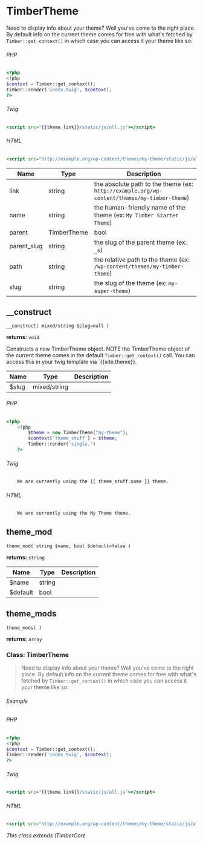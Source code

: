 
# TimberTheme
Need to display info about your theme? Well you've come to the right place. By default info on the current theme comes for free with what's fetched by `Timber::get_context()` in which case you can access it your theme like so:

###### PHP
```php
<?php
<?php
$context = Timber::get_context();
Timber::render('index.twig', $context);
?>
```
###### Twig
```handlebars
<script src="{{theme.link}}/static/js/all.js"></script>
```
###### HTML
```html
<script src="http://example.org/wp-content/themes/my-theme/static/js/all.js"></script>
```

Name | Type | Description
---- | ---- | -----------
link | string | the absolute path to the theme (ex: `http://example.org/wp-content/themes/my-timber-theme`)
name | string | the human-friendly name of the theme (ex: `My Timber Starter Theme`)
parent | TimberTheme|bool | the TimberTheme object for the parent theme (if it exists), false otherwise
parent_slug | string | the slug of the parent theme (ex: `_s`)
path | string | the relative path to the theme (ex: `/wp-content/themes/my-timber-theme`)
slug | string | the slug of the theme (ex: `my-super-theme`)

## __construct
`__construct( mixed/string $slug=null )`

**returns:** `void` 

Constructs a new TimberTheme object. NOTE the TimberTheme object of the current theme comes in the default `Timber::get_context()` call. You can access this in your twig template via `{{site.theme}}.

Name | Type | Description
---- | ---- | -----------
$slug | mixed/string | 

###### PHP
```php
<?php
	<?php
	    $theme = new TimberTheme("my-theme");
	    $context['theme_stuff'] = $theme;
	    Timber::render('single.')
	?>
```
###### Twig
```handlebars
	We are currently using the {{ theme_stuff.name }} theme.
```
###### HTML
```html
	We are currently using the My Theme theme.
```

## theme_mod
`theme_mod( string $name, bool $default=false )`

**returns:** `string` 

Name | Type | Description
---- | ---- | -----------
$name | string | 
$default | bool | 



## theme_mods
`theme_mods( )`

**returns:** `array` 




### Class: TimberTheme

> Need to display info about your theme? Well you've come to the right place. By default info on the current theme comes for free with what's fetched by `Timber::get_context()` in which case you can access it your theme like so:

###### Example
###### PHP
```php
<?php
<?php
$context = Timber::get_context();
Timber::render('index.twig', $context);
?>
```
###### Twig
```handlebars
<script src="{{theme.link}}/static/js/all.js"></script>
```
###### HTML
```html
<script src="http://example.org/wp-content/themes/my-theme/static/js/all.js"></script>
```



*This class extends \TimberCore*


